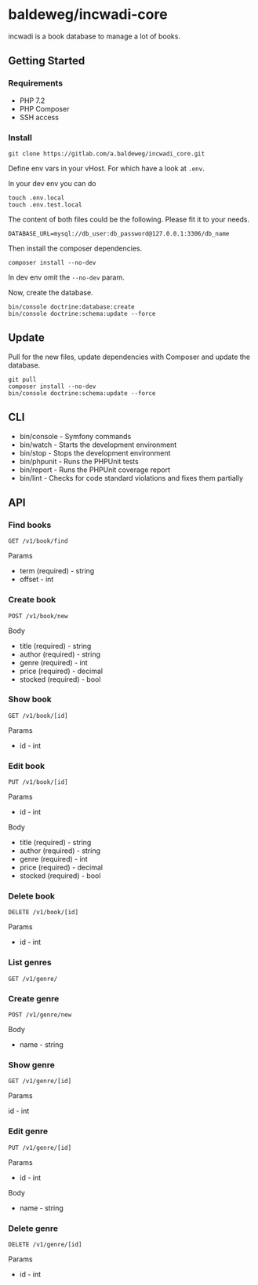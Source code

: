 # baldeweg/incwadi-core

incwadi is a book database to manage a lot of books.

## Getting Started

### Requirements

- PHP 7.2
- PHP Composer
- SSH access

### Install

```shell
git clone https://gitlab.com/a.baldeweg/incwadi_core.git
```

Define env vars in your vHost. For which have a look at `.env`.

In your dev env you can do

```shell
touch .env.local
touch .env.test.local
```

The content of both files could be the following. Please fit it to your needs.

```shell
DATABASE_URL=mysql://db_user:db_password@127.0.0.1:3306/db_name
```

Then install the composer dependencies.

```shell
composer install --no-dev
```

In dev env omit the `--no-dev` param.

Now, create the database.

```shell
bin/console doctrine:database:create
bin/console doctrine:schema:update --force
```

## Update

Pull for the new files, update dependencies with Composer and update the database.

```shell
git pull
composer install --no-dev
bin/console doctrine:schema:update --force
```

## CLI

- bin/console - Symfony commands
- bin/watch - Starts the development environment
- bin/stop - Stops the development environment
- bin/phpunit - Runs the PHPUnit tests
- bin/report - Runs the PHPUnit coverage report
- bin/lint - Checks for code standard violations and fixes them partially

## API

### Find books

`GET /v1/book/find`

Params

- term (required) - string
- offset - int

### Create book

`POST /v1/book/new`

Body

- title (required) - string
- author (required) - string
- genre (required) - int
- price (required) - decimal
- stocked (required) - bool

### Show book

`GET /v1/book/[id]`

Params

- id - int

### Edit book

`PUT /v1/book/[id]`

Params

- id - int

Body

- title (required) - string
- author (required) - string
- genre (required) - int
- price (required) - decimal
- stocked (required) - bool

### Delete book

`DELETE /v1/book/[id]`

Params

- id - int

### List genres

`GET /v1/genre/`

### Create genre

`POST /v1/genre/new`

Body

- name - string

### Show genre

`GET /v1/genre/[id]`

Params

id - int

### Edit genre

`PUT /v1/genre/[id]`

Params

- id - int

Body

- name - string

### Delete genre

`DELETE /v1/genre/[id]`

Params

- id - int
